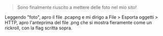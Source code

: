 > Sono finalmente riuscito a mettere delle foto nel mio sito!

Leggendo "foto", apro il file .pcapng e mi dirigo a File > Esporta oggetti > HTTP, apro l'anteprima del file .png che si mostra fieramente come un rickroll, con la flag scritta sopra.